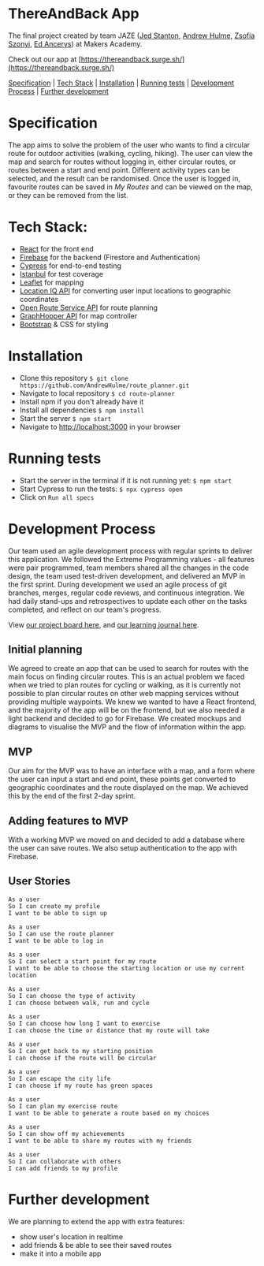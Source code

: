 # ThereAndBack App

The final project created by team JAZE ([Jed Stanton](https://github.com/JStant95), [Andrew Hulme](https://github.com/AndrewHulme), [Zsofia Szonyi](https://github.com/ZsofiaS), [Ed Ancerys](https://github.com/EdAncerys)) at Makers Academy.

Check out our app at [https://thereandback.surge.sh/](https://thereandback.surge.sh/)

[Specification](#specification) | [Tech Stack](#tech-stack) | [Installation](#installation) | [Running tests](#running-tests) | [Development Process](#development-process) | [Further development](#further-development)

# Specification

The app aims to solve the problem of the user who wants to find a circular route for outdoor activities (walking, cycling, hiking).
The user can view the map and search for routes without logging in, either circular routes, or routes between a start and end point. Different activity types can be selected, and the result can be randomised.
Once the user is logged in, favourite routes can be saved in _My Routes_ and can be viewed on the map, or they can be removed from the list.

# Tech Stack:

- [React](https://reactjs.org) for the front end
- [Firebase](https://firebase.google.com) for the backend (Firestore and Authentication)
- [Cypress](https://www.cypress.io/) for end-to-end testing
- [Istanbul](https://istanbul.js.org/) for test coverage
- [Leaflet](https://leafletjs.com/) for mapping
- [Location IQ API](https://locationiq.com/) for converting user input locations to geographic coordinates
- [Open Route Service API](https://openrouteservice.org/) for route planning
- [GraphHopper API](https://www.graphhopper.com/) for map controller
- [Bootstrap](https://getbootstrap.com/) & CSS for styling

# Installation

- Clone this repository
  `$ git clone https://github.com/AndrewHulme/route_planner.git`
- Navigate to local repository
  `$ cd route-planner`
- Install npm if you don't already have it
- Install all dependencies
  `$ npm install`
- Start the server
  `$ npm start`
- Navigate to [http://localhost:3000](http://localhost:3000) in your browser

# Running tests

- Start the server in the terminal if it is not running yet:
  `$ npm start`
- Start Cypress to run the tests:
  `$ npx cypress open`
- Click on `Run all specs`

# Development Process

Our team used an agile development process with regular sprints to deliver this application.
We followed the Extreme Programming values - all features were pair programmed, team members shared all the changes in the code design, the team used test-driven development, and delivered an MVP in the first sprint.
During development we used an agile process of git branches, merges, regular code reviews, and continuous integration.
We had daily stand-ups and retrospectives to update each other on the tasks completed, and reflect on our team's progress.

View [our project board here](https://github.com/AndrewHulme/route_planner/projects/1), and [our learning journal here](https://github.com/AndrewHulme/route_planner/wiki).

## Initial planning

We agreed to create an app that can be used to search for routes with the main focus on finding circular routes.
This is an actual problem we faced when we tried to plan routes for cycling or walking, as it is currently not possible to plan circular routes on other web mapping services without providing multiple waypoints.
We knew we wanted to have a React frontend, and the majority of the app will be on the frontend, but we also needed a light backend and decided to go for Firebase.
We created mockups and diagrams to visualise the MVP and the flow of information within the app.

## MVP

Our aim for the MVP was to have an interface with a map, and a form where the user can input a start and end point, these points get converted to geographic coordinates and the route displayed on the map. We achieved this by the end of the first 2-day sprint.

## Adding features to MVP

With a working MVP we moved on and decided to add a database where the user can save routes.
We also setup authentication to the app with Firebase.

## User Stories

```
As a user
So I can create my profile
I want to be able to sign up
```

```
As a user
So I can use the route planner
I want to be able to log in
```

```
As a user
So I can select a start point for my route
I want to be able to choose the starting location or use my current location
```

```
As a user
So I can choose the type of activity
I can choose between walk, run and cycle
```

```
As a user
So I can choose how long I want to exercise
I can choose the time or distance that my route will take
```

```
As a user
So I can get back to my starting position
I can choose if the route will be circular
```

```
As a user
So I can escape the city life
I can choose if my route has green spaces
```

```
As a user
So I can plan my exercise route
I want to be able to generate a route based on my choices
```

```
As a user
So I can show off my achievements
I want to be able to share my routes with my friends
```

```
As a user
So I can collaborate with others
I can add friends to my profile
```

# Further development

We are planning to extend the app with extra features:

- show user's location in realtime
- add friends & be able to see their saved routes
- make it into a mobile app
